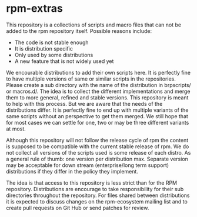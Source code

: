 # rpm-extras

This repository is a collections of scripts and macro files that can not be added to the rpm repository itself. Possible reasons include:

* The code is not stable enough
* It is distribution specific
* Only used by some distributions
* A new feature that is not widely used yet

We encourable distributions to add their own scripts here. It is perfectly fine to have multiple versions of same or similar scripts in the repositories. Please create a sub directory with the name of the distribution in brpscripts/ or macros.d/. The idea is to collect the different implementations and merge them to more general, refined and stable versions. This repository is meant to help with this process. But we are aware that the needs of the distributions differ. It is perfectly fine to end up with multiple variants of the same scripts without an perspective to get them merged. We still hope that for most cases we can settle for one, two or may be three different variants at most.

Although this repository will not follow the release cycle of rpm the content is supposed to be compatible with the current stable release of rpm. We do not collect all versions of the scripts used is some release of each distro. As a general rule of thumb: one version per distribution max. Separate version may be acceptable for down stream (enterprise/long term support) distributions if they differ in the policy they implement.

The idea is that access to this repository is less strict than for the RPM repository. Distributions are encourage to take responsibility for their sub directories throughout the repository. For files shared between distributions it is expected to discuss changes on the rpm-ecosystem mailing list and to create pull requests on Git Hub or send patches for review.
